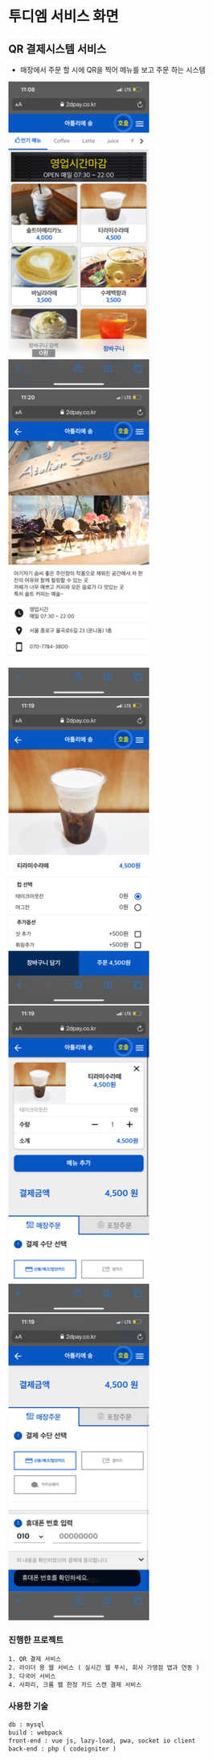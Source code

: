 # 투디엠 서비스 화면

## QR 결제시스템 서비스
  - 매장에서 주문 할 시에 QR을 찍어 메뉴를 보고 주문 하는 시스템
<div>
  <img src="../service/service1.png" width="280" />
  <img src="../service/service2.png" width="280" />
  <img src="../service/service3.png" width="280" />
 </div>
<div>
  <img src="../service/service4.png" width="280" />
  <img src="../service/service5.png" width="280" />
 </div>


### 진행한 프로젝트
```
1. QR 결제 서비스
2. 라이더 용 웹 서비스 ( 실시간 웹 푸시, 회사 가맹점 앱과 연동 )
3. 다국어 서비스
4. 사파리, 크롬 웹 한정 카드 스캔 결제 서비스
```

### 사용한 기술

```
db : mysql
build : webpack
front-end : vue js, lazy-load, pwa, socket io client
back-end : php ( codeigniter )
```
